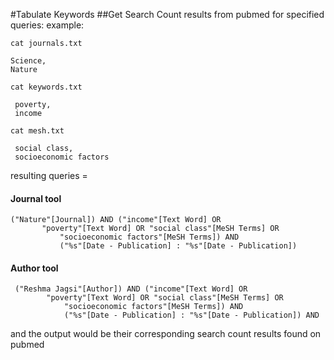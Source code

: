 #Tabulate Keywords
##Get Search Count results from pubmed for specified queries:
 example:

 `cat journals.txt`
 ```
 Science,
 Nature
 ```

`cat keywords.txt`

```
 poverty,
 income
```

`cat mesh.txt`

```
 social class,
 socioeconomic factors
```

 resulting queries =

#### Journal tool
 ```
 ("Nature"[Journal]) AND ("income"[Text Word] OR
        "poverty"[Text Word] OR "social class"[MeSH Terms] OR
            "socioeconomic factors"[MeSH Terms]) AND
            ("%s"[Date - Publication] : "%s"[Date - Publication])
 ```

#### Author tool
```
 ("Reshma Jagsi"[Author]) AND ("income"[Text Word] OR
        "poverty"[Text Word] OR "social class"[MeSH Terms] OR
            "socioeconomic factors"[MeSH Terms]) AND
            ("%s"[Date - Publication] : "%s"[Date - Publication]) AND
```
and the output would be their corresponding search count results found on pubmed
